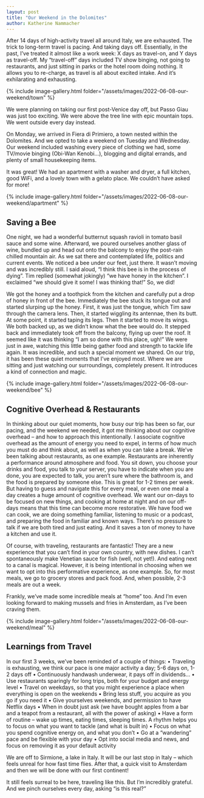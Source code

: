 ```yaml
---
layout: post
title: "Our Weekend in the Dolomites"
author: Katherine Nammacher
---
```


After 14 days of high-activity travel all around Italy, we are exhausted. The trick to long-term travel is pacing. And taking days off. Essentially, in the past, I’ve treated it almost like a work week: X days as travel-on, and Y days as travel-off. My “travel-off” days included TV show binging, not going to restaurants, and just sitting in parks or the hotel room doing nothing. It allows you to re-charge, as travel is all about excited intake. And it’s exhilarating and exhausting.

{% include image-gallery.html folder="/assets/images/2022-06-08-our-weekend/town" %}

We were planning on taking our first post-Venice day off, but Passo Giau was just too exciting. We were above the tree line with epic mountain tops. We went outside every day instead.

On Monday, we arrived in Fiera di Primiero, a town nested within the Dolomites. And we opted to take a weekend on Tuesday and Wednesday. Our weekend included washing every piece of clothing we had, some TV/movie binging (Obi-Wan Kenobi…), blogging and digital errands, and plenty of small housekeeping items. 

It was great! We had an apartment with a washer and dryer, a full kitchen, good WiFi, and a lovely town with a gelato place. We couldn’t have asked for more!

{% include image-gallery.html folder="/assets/images/2022-06-08-our-weekend/apartment" %}


## Saving a Bee

One night, we had a wonderful butternut squash ravioli in tomato basil sauce and some wine. Afterward, we poured ourselves another glass of wine, bundled up and head out onto the balcony to enjoy the post-rain chilled mountain air. As we sat there and contemplated life, politics and current events. We noticed a bee under our feet, just there. It wasn’t moving and was incredibly still. I said aloud, “I think this bee is in the process of dying”. Tim replied (somewhat jokingly) “we have honey in the kitchen”. I exclaimed “we should give it some! I was thinking that!” So, we did!

We got the honey and a toothpick from the kitchen and carefully put a drop of honey in front of the bee. Immediately the bee stuck its tongue out and started slurping up the honey. First, it was just the tongue, which Tim saw through the camera lens. Then, it started wiggling its antennae, then its butt. At some point, it started taping its legs. Then it started to move its wings. We both backed up, as we didn’t know what the bee would do. It stepped back and immediately took off from the balcony, flying up over the roof. It seemed like it was thinking “I am so done with this place, ugh!” We were just in awe, watching this little being gather food and strength to tackle life again. It was incredible, and such a special moment we shared. On our trip, it has been these quiet moments that I’ve enjoyed most. Where we are sitting and just watching our surroundings, completely present. It introduces a kind of connection and magic.

{% include image-gallery.html folder="/assets/images/2022-06-08-our-weekend/bee" %}


## Cognitive Overhead & Restaurants

In thinking about our quiet moments, how busy our trip has been so far, our pacing, and the weekend we needed, it got me thinking about our cognitive overhead – and how to approach this intentionally. I associate cognitive overhead as the amount of energy you need to expel, in terms of how much you must do and think about, as well as when you can take a break. We’ve been talking about restaurants, as one example. Restaurants are inherently a performance around atmosphere and food. You sit down, you choose your drinks and food, you talk to your server, you have to indicate when you are done, you are expected to talk, you aren’t sure where the bathroom is, and the food is prepared by someone else. This is great for 1-2 times per week. But having to guess and navigate this for every meal, or even one meal a day creates a huge amount of cognitive overhead. We want our on-days to be focused on new things, and cooking at home at night and on our off-days means that this time can become more restorative. We have food we can cook, we are doing something familiar, listening to music or a podcast, and preparing the food in familiar and known ways. There’s no pressure to talk if we are both tired and just eating. And it saves a ton of money to have a kitchen and use it. 

Of course, with traveling, restaurants are fantastic! They are a new experience that you can’t find in your own country, with new dishes. I can’t spontaneously make Venetian sauce for fish (well, not yet!). And eating next to a canal is magical. However, it is being intentional in choosing when we want to opt into this performative experience, as one example. So, for most meals, we go to grocery stores and pack food. And, when possible, 2-3 meals are out a week.  

Frankly, we’ve made some incredible meals at “home” too. And I’m even looking forward to making mussels and fries in Amsterdam, as I’ve been craving them. 

{% include image-gallery.html folder="/assets/images/2022-06-08-our-weekend/meal" %}

## Learnings from Travel

In our first 3 weeks, we’ve been reminded of a couple of things:
•	Traveling is exhausting, we think our pace is one major activity a day; 5-6 days on, 1-2 days off
•	Continuously handwash underwear, it pays off in dividends…
•	Use restaurants sparingly for long trips, both for your budget and energy level
•	Travel on weekdays, so that you might experience a place when everything is open on the weekends
•	Bring less stuff, you acquire as you go if you need it
•	Give yourselves weekends, and permission to have Netflix days
•	When in doubt just ask (we have bought apples from a bar and a teapot from a restaurant, all with the power of asking)
•	Have a form of routine – wake up times, eating times, sleeping times. A rhythm helps you to focus on what you want to tackle (and what is built in)
•	Focus on what you spend cognitive energy on, and what you don’t
•	Go at a “wandering” pace and be flexible with your day
•	Opt into social media and news, and focus on removing it as your default activity


We are off to Sirmione, a lake in Italy. It will be our last stop in Italy – which feels unreal for how fast time flies. After that, a quick visit to Amsterdam and then we will be done with our first continent!

It still feels surreal to be here, traveling like this. But I’m incredibly grateful. And we pinch ourselves every day, asking “is this real?”
